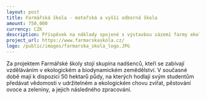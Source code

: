 ```yaml
---
layout: post
title: Farmářská škola - mateřská a vyšší odborná škola
amount: 750,000
currency: CZK
description: Příspěvek na náklady spojené s výstavbou zázemí farmy ekologického vzdělávání
project_url: https://www.farmarskaskola.cz/
logo: /public/images/farmarska_skola_logo.JPG
---
```


Za projektem Farmářské školy stojí skupina nadšenců, kteří se zabívají vzděláváním v ekologickém a biodynamickém zemědělství. V současné době mají k dispozici 50 hektarů
půdy, na kterých hodlají svým studentům předávat vědomosti v udržitelném a ekologickém chovu zvířat, pěstování ovoce a zeleniny, a jejich následného zpracování.
